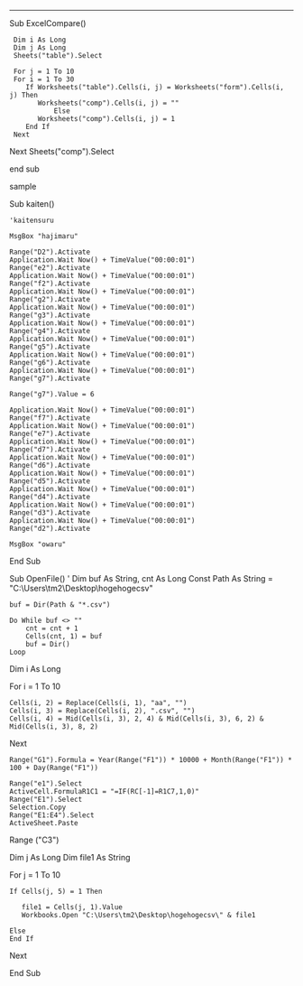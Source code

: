 ----

 Sub ExcelCompare()

     Dim i As Long
     Dim j As Long
     Sheets("table").Select

     For j = 1 To 10
     For i = 1 To 30
        If Worksheets("table").Cells(i, j) = Worksheets("form").Cells(i, j) Then
           Worksheets("comp").Cells(i, j) = ""
               Else
           Worksheets("comp").Cells(i, j) = 1
        End If
     Next
 Next
Sheets("comp").Select

end sub

sample

Sub kaiten()

    'kaitensuru
    
    MsgBox "hajimaru"
    
    Range("D2").Activate
    Application.Wait Now() + TimeValue("00:00:01")
    Range("e2").Activate
    Application.Wait Now() + TimeValue("00:00:01")
    Range("f2").Activate
    Application.Wait Now() + TimeValue("00:00:01")
    Range("g2").Activate
    Application.Wait Now() + TimeValue("00:00:01")
    Range("g3").Activate
    Application.Wait Now() + TimeValue("00:00:01")
    Range("g4").Activate
    Application.Wait Now() + TimeValue("00:00:01")
    Range("g5").Activate
    Application.Wait Now() + TimeValue("00:00:01")
    Range("g6").Activate
    Application.Wait Now() + TimeValue("00:00:01")
    Range("g7").Activate
    
    Range("g7").Value = 6
        
    Application.Wait Now() + TimeValue("00:00:01")
    Range("f7").Activate
    Application.Wait Now() + TimeValue("00:00:01")
    Range("e7").Activate
    Application.Wait Now() + TimeValue("00:00:01")
    Range("d7").Activate
    Application.Wait Now() + TimeValue("00:00:01")
    Range("d6").Activate
    Application.Wait Now() + TimeValue("00:00:01")
    Range("d5").Activate
    Application.Wait Now() + TimeValue("00:00:01")
    Range("d4").Activate
    Application.Wait Now() + TimeValue("00:00:01")
    Range("d3").Activate
    Application.Wait Now() + TimeValue("00:00:01")
    Range("d2").Activate
          
    MsgBox "owaru"
        
        
        
End Sub


Sub OpenFile()
'
    Dim buf As String, cnt As Long
    Const Path As String = "C:\Users\tm2\Desktop\hogehogecsv\"
    
    buf = Dir(Path & "*.csv")
    
    Do While buf <> ""
        cnt = cnt + 1
        Cells(cnt, 1) = buf
        buf = Dir()
    Loop

  Dim i As Long
    
   For i = 1 To 10
   
    Cells(i, 2) = Replace(Cells(i, 1), "aa", "")
    Cells(i, 3) = Replace(Cells(i, 2), ".csv", "")
    Cells(i, 4) = Mid(Cells(i, 3), 2, 4) & Mid(Cells(i, 3), 6, 2) & Mid(Cells(i, 3), 8, 2)
      
  Next

    Range("G1").Formula = Year(Range("F1")) * 10000 + Month(Range("F1")) * 100 + Day(Range("F1"))
     
    Range("e1").Select
    ActiveCell.FormulaR1C1 = "=IF(RC[-1]=R1C7,1,0)"
    Range("E1").Select
    Selection.Copy
    Range("E1:E4").Select
    ActiveSheet.Paste
  
  
  Range ("C3")
     
  Dim j As Long
  Dim file1 As String
   
   For j = 1 To 10
   
    If Cells(j, 5) = 1 Then
    
       file1 = Cells(j, 1).Value
       Workbooks.Open "C:\Users\tm2\Desktop\hogehogecsv\" & file1

    Else
    End If
    
  Next
    
End Sub
